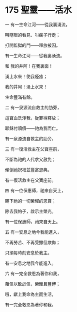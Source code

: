# 175 聖靈——活水

一 有一生命江河——從我裏湧流，

叫瞎眼的看見、叫瘸子行走；

打開監獄的門——釋放被囚。

有一生命江河——從我裏湧流。

和 我的井阿！在我裏面！

湧上水來！使我痊癒；

我的井阿！湧上水來！

生命豐滿有餘。

二 有一泉源流自救主的肋旁，

這寶血洗淨我，從罪得釋放；

耶穌付贖價——祂為我而亡。

有一泉源流自救主的肋旁。

三 有一復活救主在父寶座前，

不斷為祂的人代求父赦免；

傾倒祂祝福並豐富恩典。

有一復活救主在父寶座前。

四 有一位保惠師，祂來自天上，

賜下祂的一切榮耀的恩賞；

除去我帕子，啟示主榮光。

有一位保惠師，祂來自天上。

五 有一安息之地今我能進入，

不再勞苦、不再受撒但欺侮；

只須每時刻安息於我主。

有一安息之地我今能進入。

六 有一完全救恩為著你和我，

藉信以致於信，榮耀且豐博；

哦，獻上我命為主而生活，

有一完全救恩為著你和我。

